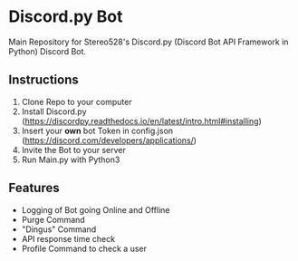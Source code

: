 # Discord.py Bot
 Main Repository for Stereo528's Discord.py (Discord Bot API Framework in Python) Discord Bot.


## Instructions
 1. Clone Repo to your computer
 2. Install Discord.py (https://discordpy.readthedocs.io/en/latest/intro.html#installing)
 3. Insert your **own** bot Token in config.json (https://discord.com/developers/applications/)
 4. Invite the Bot to your server
 5. Run Main.py with Python3
 
## Features
- Logging of Bot going Online and Offline
- Purge Command
- "Dingus" Command
- API response time check
- Profile Command to check a user
